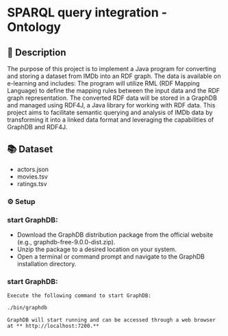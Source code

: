 # SPARQL query integration - Ontology

## 📝 Description
The purpose of this project is to implement a Java program for converting and storing a dataset from IMDb into an RDF graph. The data is available on e-learning and includes:
The program will utilize RML (RDF Mapping Language) to define the mapping rules between the input data and the RDF graph representation. The converted RDF data will be stored in a GraphDB and managed using RDF4J, a Java library for working with RDF data. This project aims to facilitate semantic querying and analysis of IMDb data by transforming it into a linked data format and leveraging the capabilities of GraphDB and RDF4J.

## 📚 Dataset

  * actors.json
  * movies.tsv
  * ratings.tsv


### ⚙️ Setup

### start GraphDB:

   * Download the GraphDB distribution package from the official website (e.g., graphdb-free-9.0.0-dist.zip).
   *  Unzip the package to a desired location on your system.
   *  Open a terminal or command prompt and navigate to the GraphDB installation directory.

### start GraphDB:

    Execute the following command to start GraphDB:
    
```bash
./bin/graphdb

```
    
    GraphDB will start running and can be accessed through a web browser at ** http://localhost:7200.**


